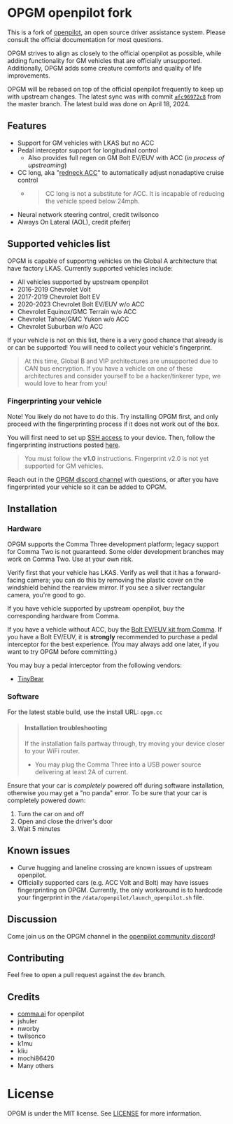 # OPGM openpilot fork

This is a fork of [openpilot](https://github.com/commaai/openpilot/), an open source driver assistance system. Please
consult the official documentation for most questions.

OPGM strives to align as closely to the official openpilot as possible, while adding functionality for GM vehicles that
are officially unsupported. Additionally, OPGM adds some creature comforts and quality of life improvements.

OPGM will be rebased on top of the official openpilot frequently to keep up with upstream changes. The latest sync was
with commit [`afc96972c8`](https://github.com/commaai/openpilot/tree/afc96972c80743378ad0e091d9dca8c216b09298) from the
master branch. The latest build was done on April 18, 2024.

## Features
* Support for GM vehicles with LKAS but no ACC
* Pedal interceptor support for longitudinal control
  * Also provides full regen on GM Bolt EV/EUV with ACC (*in process of upstreaming*)
* CC long, aka "[redneck ACC](https://www.youtube.com/watch?v=41wZ1EAmf94)" to automatically adjust nonadaptive cruise
control
  * > CC long is not a substitute for ACC. It is incapable of reducing the vehicle speed below 24mph.
* Neural network steering control, credit twilsonco
* Always On Lateral (AOL), credit pfeiferj

## Supported vehicles list
OPGM is capable of supportng vehicles on the Global A architecture that have factory LKAS. Currently supported vehicles
include:
* All vehicles supported by upstream openpilot
* 2016-2019 Chevrolet Volt
* 2017-2019 Chevrolet Bolt EV
* 2020-2023 Chevrolet Bolt EV/EUV w/o ACC
* Chevrolet Equinox/GMC Terrain w/o ACC
* Chevrolet Tahoe/GMC Yukon w/o ACC
* Chevrolet Suburban w/o ACC

If your vehicle is not on this list, there is a very good chance that already is or can be supported! You will need to
collect your vehicle's fingerprint.

> At this time, Global B and VIP architectures are unsupported due to CAN bus encryption. If you have a vehicle on one
> of these architectures and consider yourself to be a hacker/tinkerer type, we would love to hear from you!

### Fingerprinting your vehicle
Note! You likely do not have to do this. Try installing OPGM first, and only proceed with the fingerprinting process if
it does not work out of the box.

You will first need to set up [SSH access](https://github.com/commaai/openpilot/wiki/SSH) to your device. Then, follow
the fingerprinting instructions posted [here](https://github.com/commaai/openpilot/wiki/Fingerprinting#fingerprinting-10).

> You must follow the **v1.0** instructions. Fingerprint v2.0 is not yet supported for GM vehicles.

Reach out in the [OPGM discord channel](#discussion) with questions, or after you have fingerprinted your vehicle so it
can be added to OPGM.

## Installation
### Hardware
OPGM supports the Comma Three development platform; legacy support for Comma Two is not guaranteed. Some older development
branches may work on Comma Two. Use at your own risk.

Verify first that your vehicle has LKAS. Verify as well that it has a forward-facing camera; you can do this by removing
the plastic cover on the windshield behind the rearview mirror. If you see a silver rectangular camera, you're good to go.

If you have vehicle supported by upstream openpilot, buy the corresponding hardware from Comma.

If you have a vehicle without ACC, buy the [Bolt EV/EUV kit from Comma](https://comma.ai/shop/comma-three). If you have
a Bolt EV/EUV, it is **strongly** recommended to purchase a pedal interceptor for the best experience. (You may always
add one later, if you want to try OPGM before committing.)

You may buy a pedal interceptor from the following vendors:
* [TinyBear](https://www.etsy.com/listing/952895642/openpilot-comma-pedal-non-customizable?variation0=3013902165)

### Software
For the latest stable build, use the install URL: `opgm.cc`

> #### Installation troubleshooting
> If the installation fails partway through, try moving your device closer to your WiFi router.
>   * You may plug the Comma Three into a USB power source delivering at least 2A of current.

Ensure that your car is *completely* powered off during software installation, otherwise you may get a "no panda" error.
To be sure that your car is completely powered down:
1. Turn the car on and off
2. Open and close the driver's door
3. Wait 5 minutes

## Known issues
* Curve hugging and laneline crossing are known issues of upstream openpilot.
* Officially supported cars (e.g. ACC Volt and Bolt) may have issues fingerprinting on OPGM. Currently, the only workaround is to hardcode your fingerprint in the `/data/openpilot/launch_openpilot.sh` file.

## Discussion
Come join us on the OPGM channel in the [openpilot community discord](https://discord.gg/KGWEdwSnCU)!

## Contributing
Feel free to open a pull request against the `dev` branch.

## Credits
* [comma.ai](https://comma.ai) for openpilot
* jshuler
* nworby
* twilsonco
* k1mu
* kliu
* mochi86420
* Many others

# License
OPGM is under the MIT license. See [LICENSE](LICENSE) for more information.
